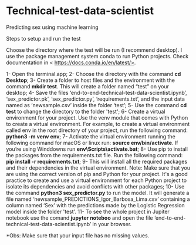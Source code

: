 # Technical-test-data-scientist
Predicting sex using machine learning

Steps to setup and run the test

Choose the directory where the test will be run (I recommend desktop). I use the package management system conda to run Python projects. Check documentation in < https://docs.conda.io/en/latest/>.

1-	Open the terminal.app;
2-	Choose the directory with the command **cd Desktop**;
3-	Create a folder to host files and the environment with the command **mkdir test**. This will create a folder named “test” on your desktop;
4-	Save the files ‘end-to-end-technical-test-data-scientist.ipynb’, ‘sex_predictor.pk’, ‘sex_predictor.py’, ‘requirements.txt’, and the input data named as ‘newsample.csv’ inside the folder ‘test’;
5-	Use the command **cd test** to change the directory to the folder 'test';
6-	Create a virtual environment for your project. Use the venv module that comes with Python to create a virtual environment. For example, to create a virtual environment called env in the root directory of your project, run the following command: **python3 -m venv env**;
7-	Activate the virtual environment running the following command for macOS or linux run: **source env/bin/activate**. If you’re using Winddowns run **env\Scripts\activate.bat**;
8-	Use pip to install the packages from the requirements.txt file. Run the following command: **pip install -r requirements.txt**;
9-	 This will install all the required packages and their dependencies in the virtual environment.
Note: Make sure that you are using the correct version of pip and Python for your project. It's a good practice to create and use a virtual environment for each Python project to isolate its dependencies and avoid conflicts with other packages;
10-	 Use the command **python3 sex_predictor.py** to run the model. It will generate a file named ‘newsample_PREDICTIONS_Igor_Barbosa_Lima.csv’ containing a column named ‘Sex’ with the predictions made by the Logistic Regression model inside the folder 'test'.
11- To see the whole project in Jupiter notebook use the comand **jupyter noteboo** and open the file ‘end-to-end-technical-test-data-scientist.ipynb’ in your browser.

*Obs: Make sure that your input file has no missing values.

